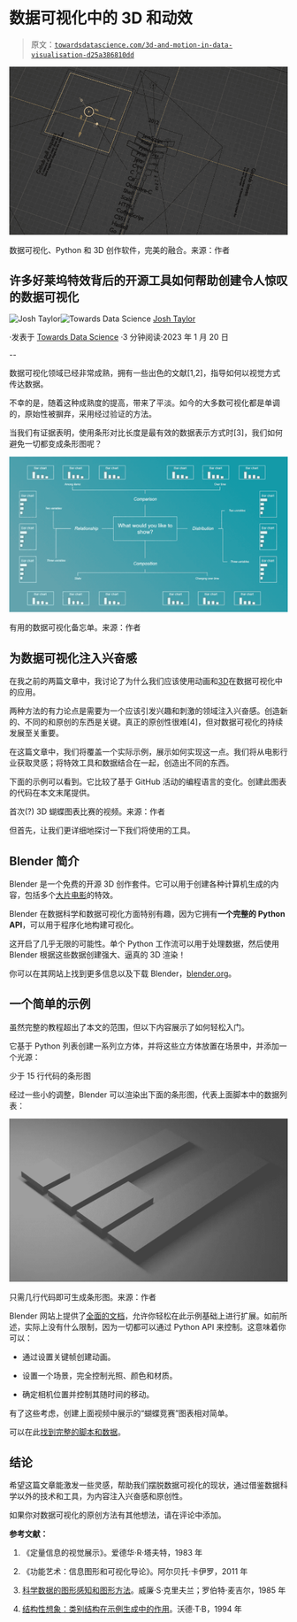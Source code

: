 # 数据可视化中的 3D 和动效

> 原文：[`towardsdatascience.com/3d-and-motion-in-data-visualisation-d25a386810dd`](https://towardsdatascience.com/3d-and-motion-in-data-visualisation-d25a386810dd)

![](img/6db0891546a06ab70a9125be5acba83a.png)

数据可视化、Python 和 3D 创作软件，完美的融合。来源：作者

## 许多好莱坞特效背后的开源工具如何帮助创建令人惊叹的数据可视化

[](https://medium.com/@thejoshtaylor?source=post_page-----d25a386810dd--------------------------------)![Josh Taylor](https://medium.com/@thejoshtaylor?source=post_page-----d25a386810dd--------------------------------)[](https://towardsdatascience.com/?source=post_page-----d25a386810dd--------------------------------)![Towards Data Science](https://towardsdatascience.com/?source=post_page-----d25a386810dd--------------------------------) [Josh Taylor](https://medium.com/@thejoshtaylor?source=post_page-----d25a386810dd--------------------------------)

·发表于 [Towards Data Science](https://towardsdatascience.com/?source=post_page-----d25a386810dd--------------------------------) ·3 分钟阅读·2023 年 1 月 20 日

--

数据可视化领域已经非常成熟，拥有一些出色的文献[1,2]，指导如何以视觉方式传达数据。

不幸的是，随着这种成熟度的提高，带来了平淡。如今的大多数可视化都是单调的，原始性被摒弃，采用经过验证的方法。

当我们有证据表明，使用条形对比长度是最有效的数据表示方式时[3]，我们如何避免一切都变成条形图呢？

![](img/3b808497c8c2caef44711a25877fceac.png)

有用的数据可视化备忘单。来源：作者

## 为数据可视化注入兴奋感

在我之前的两篇文章中，我讨论了为什么我们应该使用动画和[3D](https://medium.com/towards-data-science/when-to-use-3d-in-data-visualisation-f3739e320da7)在数据可视化中的应用。

两种方法的有力论点是需要为一个应该引发兴趣和刺激的领域注入兴奋感。创造新的、不同的和原创的东西是关键。真正的原创性很难[4]，但对数据可视化的持续发展至关重要。

在这篇文章中，我们将覆盖一个实际示例，展示如何实现这一点。我们将从电影行业获取灵感；将特效工具和数据结合在一起，创造出不同的东西。

下面的示例可以看到。它比较了基于 GitHub 活动的编程语言的变化。创建此图表的代码在本文末尾提供。

首次(?) 3D 蝴蝶图表比赛的视频。来源：作者

但首先，让我们更详细地探讨一下我们将使用的工具。

## Blender 简介

Blender 是一个免费的开源 3D 创作套件。它可以用于创建各种计算机生成的内容，包括多个[大片电影](https://inspirationtuts.com/blender-movies-top-movies-made-with-blender-3d/)的特效。

Blender 在数据科学和数据可视化方面特别有趣，因为它拥有**一个完整的 Python API**，可以用于程序化地构建可视化。

这开启了几乎无限的可能性。单个 Python 工作流可以用于处理数据，然后使用 Blender 根据这些数据创建强大、逼真的 3D 渲染！

你可以在其网站上找到更多信息以及下载 Blender，[blender.org](https://www.blender.org/)。

## 一个简单的示例

虽然完整的教程超出了本文的范围，但以下内容展示了如何轻松入门。

它基于 Python 列表创建一系列立方体，并将这些立方体放置在场景中，并添加一个光源：

少于 15 行代码的条形图

经过一些小的调整，Blender 可以渲染出下面的条形图，代表上面脚本中的数据列表：

![](img/828ed51fdfb4a007e7230b80e541feee.png)

只需几行代码即可生成条形图。来源：作者

Blender 网站上提供了[全面的文档](https://docs.blender.org/api/current/info_quickstart.html)，允许你轻松在此示例基础上进行扩展。如前所述，实际上没有什么限制，因为一切都可以通过 Python API 来控制。这意味着你可以：

+   通过设置关键帧创建动画。

+   设置一个场景，完全控制光照、颜色和材质。

+   确定相机位置并控制其随时间的移动。

有了这些考虑，创建上面视频中展示的“蝴蝶竞赛”图表相对简单。

可以在此[找到完整的脚本和数据](https://github.com/joshua-taylor/butterfly_race)。

## 结论

希望这篇文章能激发一些灵感，帮助我们摆脱数据可视化的现状，通过借鉴数据科学以外的技术和工具，为内容注入兴奋感和原创性。

如果你对数据可视化的原创方法有其他想法，请在评论中添加。

**参考文献：**

1.  《定量信息的视觉展示》。爱德华·R·塔夫特，1983 年

1.  《功能艺术：信息图形和可视化导论》。阿尔贝托·卡伊罗，2011 年

1.  [科学数据的图形感知和图形方法](https://courses.ischool.berkeley.edu/i247/f05/readings/Cleveland_GraphicalPerception_Science85.pdf)。威廉·S·克里夫兰；罗伯特·麦吉尔，1985 年

1.  [结构性想象：类别结构在示例生成中的作用](https://www.sciencedirect.com/science/article/abs/pii/S0010028584710103?via%3Dihub=)。沃德·T·B，1994 年
